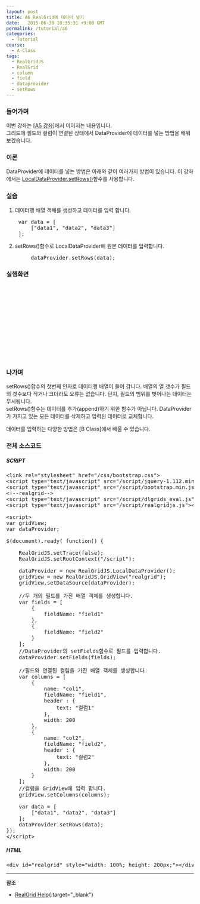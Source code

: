 ```yaml
---
layout: post
title: A6 RealGrid에 데이터 넣기
date:   2015-06-30 10:35:31 +9:00 GMT
permalink: /tutorial/a6
categories:
  - Tutorial
course:
  - A-Class
tags: 
  - RealGridJS
  - RealGrid
  - column
  - field
  - dataprovider
  - setRows
---
```


<script type="text/javascript" src="/script/dlgrids_eval.js"></script>
<script type="text/javascript" src="/script/realgridjs.js"></script>

<script>
var gridView;
var dataProvider;
    
$(document).ready( function() {

    RealGridJS.setTrace(false);
    RealGridJS.setRootContext("/script");
    
    dataProvider = new RealGridJS.LocalDataProvider();
    gridView = new RealGridJS.GridView("realgrid");
    gridView.setDataSource(dataProvider);

    //두 개의 필드를 가진 배열 객체를 생성합니다.
    var fields = [
        {
            fieldName: "field1"
        },
        {
            fieldName: "field2"
        }
    ];
    //DataProvider의 setFields함수로 필드를 입력합니다.
    dataProvider.setFields(fields);

    //필드와 연결된 컬럼을 가진 배열 객체를 생성합니다.
    var columns = [
        {
            name: "col1",
            fieldName: "field1",
            header : {
                text: "컬럼1"
            },
            width: 200
        },
        {
            name: "col2",
            fieldName: "field2",
            header : {
                text: "컬럼2"
            },
            width: 200
        }
    ];
    //컬럼을 GridView에 입력 합니다.
    gridView.setColumns(columns);

    var data = [
        ["data1", "data2", "data3"]
    ];
    dataProvider.setRows(data);
});
</script>

### 들어가며

이번 강좌는 \[[A5 강좌](/tutorial/a5)\]에서 이어지는 내용입니다.  
그리드에 필드와 컬럼이 연결된 상태에서 DataProvider에 데이터를 넣는 방법을 배워 보겠습니다.

### 이론

DataProvider에 데이터를 넣는 방법은 아래와 같이 여러가지 방법이 있습니다. 이 강좌에서는 [LocalDataProvider.setRows()](http://help.realgrid.com/api/LocalDataProvider/setRows/)함수를 사용합니다.



### 실습

1. 데이터행 배열 객체를 생성하고 데이터를 입력 합니다.
    
    <pre class="prettyprint">
    var data = [
        ["data1", "data2", "data3"]
    ];</pre>
2. setRows()함수로 LocalDataProvider에 원본 데이터를 입력합니다.
    
    <pre class="prettyprint">
        dataProvider.setRows(data);</pre>

### 실행화면

<div id="realgrid" style="width: 100%; height: 200px;"></div>
<p></p>

### 나가며

setRows()함수의 첫번째 인자로 데이터행 배열이 들어 갑니다. 배열의 열 갯수가 필드의 갯수보다 작거나 크더라도 오류는 없습니다. 단지, 필드의 범위를 벗어나는 데이터는 무시됩니다.   
setRows()함수는 데이터를 추가(append)하기 위한 함수가 아닙니다. DataProvider가 가지고 있는 모든 데이터를 삭제하고 입력된 데이터로 교체합니다.

데이터를 입력하는 다양한 방법은 \[B Class\]에서 배울 수 있습니다. 

### 전체 소스코드

##### SCRIPT    
<pre class="prettyprint full-source-script">
&lt;link rel=&quot;stylesheet&quot; href=&quot;/css/bootstrap.css&quot;&gt;
&lt;script type=&quot;text/javascript&quot; src=&quot;/script/jquery-1.112.min.js&quot;&gt;&lt;/script&gt;
&lt;script type=&quot;text/javascript&quot; src=&quot;/script/bootstrap.min.js&quot;&gt;&lt;/script&gt;
&lt;!--realgrid--&gt;
&lt;script type=&quot;text/javascript&quot; src=&quot;/script/dlgrids_eval.js&quot;&gt;&lt;/script&gt;
&lt;script type=&quot;text/javascript&quot; src=&quot;/script/realgridjs.js&quot;&gt;&lt;/script&gt;

&lt;script&gt;
var gridView;
var dataProvider;
    
$(document).ready( function() {

    RealGridJS.setTrace(false);
    RealGridJS.setRootContext("/script");
    
    dataProvider = new RealGridJS.LocalDataProvider();
    gridView = new RealGridJS.GridView("realgrid");
    gridView.setDataSource(dataProvider);

    //두 개의 필드를 가진 배열 객체를 생성합니다.
    var fields = [
        {
            fieldName: "field1"
        },
        {
            fieldName: "field2"
        }
    ];
    //DataProvider의 setFields함수로 필드를 입력합니다.
    dataProvider.setFields(fields);

    //필드와 연결된 컬럼을 가진 배열 객체를 생성합니다.
    var columns = [
        {
            name: "col1",
            fieldName: "field1",
            header : {
                text: "컬럼1"
            },
            width: 200
        },
        {
            name: "col2",
            fieldName: "field2",
            header : {
                text: "컬럼2"
            },
            width: 200
        }
    ];
    //컬럼을 GridView에 입력 합니다.
    gridView.setColumns(columns);

    var data = [
        ["data1", "data2", "data3"]
    ];
    dataProvider.setRows(data);
});
&lt;/script&gt;
</pre>

##### HTML
<pre class="prettyprint full-source-html">
&lt;div id=&quot;realgrid&quot; style=&quot;width: 100%; height: 200px;&quot;&gt;&lt;/div&gt;
</pre>

---
**참조**

* [RealGrid Help](http://help.realgrid.com){:target="_blank"}